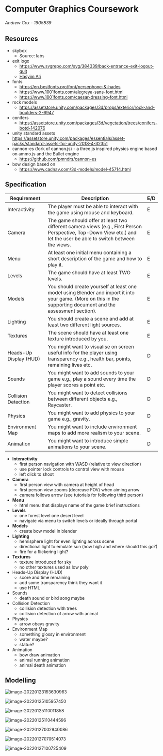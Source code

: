 # Computer Graphics Coursework

###### Andrew Cox - 1905839

## Resources

- skybox
  - Source: labs
- exit logo
  - <https://www.svgrepo.com/svg/384339/back-entrance-exit-logout-quit>
  - [Hasyim Ari](https://www.behance.net/_hasyimasari/)
- fonts
  - <https://en.bestfonts.pro/font/persephone-&-hades>
  - <https://www.1001fonts.com/alegreya-sans-font.html>
  - <https://www.1001fonts.com/caesar-dressing-font.html>
- rock models
  - <https://assetstore.unity.com/packages/3d/props/exterior/rock-and-boulders-2-6947>
- conifers
  - <https://assetstore.unity.com/packages/3d/vegetation/trees/conifers-botd-142076>
- unity standard assets <https://assetstore.unity.com/packages/essentials/asset-packs/standard-assets-for-unity-2018-4-32351>
- cannon-es (fork of cannon.js) - a three.js inspired physics engine based on ammo.js and the Bullet engine
  - <https://github.com/pmndrs/cannon-es>
- bow design based on
  - <https://www.cadnav.com/3d-models/model-45714.html>

## Specification

| Requirement            | Description                                                  | E/D  |
| ---------------------- | ------------------------------------------------------------ | ---- |
| Interactivity          | The player must be able to interact with the game using mouse and  keyboard. | E    |
| Camera                 | The game should offer at least two different camera views (e.g., First  Person Perspective, Top-Down View etc.) and let the user be able to switch  between the views. | E    |
| Menu                   | At least one initial menu containing a short description of the game and  how to play it. | E    |
| Levels                 | The game should have at least TWO levels.                    | E    |
| Models                 | You should create yourself at least one model using Blender and import it  into your game. (More on this in the supporting document and the assessment  section). | E    |
| Lighting               | You should create a scene and add at least two different light sources. | E    |
| Textures               | The scene should have at least one texture introduced by you. | E    |
| Heads-Up Display (HUD) | You might want to visualise on screen useful info for the player using  transparency e.g., health bar, points, remaining lives etc. | D    |
| Sounds                 | You might want to add sounds to your game e.g., play a sound every time  the player scores a point etc. | D    |
| Collision Detection    | You might want to detect collisions between different objects e.g.,  Raycaster. | D    |
| Physics                | You might want to add physics to your game e.g., gravity.    | D    |
| Environment Map        | You might want to include environment maps to add more realism to your  scene. | D    |
| Animation              | You might want to introduce simple animations to your scene. | D    |

- **Interactivity**
  - first person navigation with WASD (relative to view direction)
  - use pointer lock controls to control view with mouse
  - left click to shoot
- **Camera**
  - first person view with camera at height of head
  - first person view zooms (decrease FOV) when aiming arrow
  - camera follows arrow (see tutorials for following third person)
- **Menu**
  - html menu that displays name of the game brief instructions
- **Levels**
  - one forest level one desert level
  - navigate via menu to switch levels or ideally through portal
- **Models**
  - create bow model in blender
- **Lighting**
  - hemisphere light for even lighting across scene
  - directional light to emulate sun (how high and where should this go?)
  - fire for a flickering light?
- **Textures**
  - texture introduced for sky
  - no other textures used as low poly
- Heads-Up Display (HUD)
  - score and time remaining
  - add some transparency think they want it
  - use HTML
- Sounds
  - death sound or bird song maybe
- Collision Detection
  - collision detection with trees
  - collision detection of arrow with animal
- Physics
  - arrow obeys gravity
- Environment Map
  - something glossy in environment
  - water maybe?
  - statue?
- Animation
  - bow draw animation
  - animal running animation
  - animal death animation

## Modelling

![image-20220123193630963](images/image-20220123193630963.png)

![image-20220125105957450](images/image-20220125105957450.png)

![image-20220125110011858](images/image-20220125110011858.png)

![image-20220125110444596](images/image-20220125110444596.png)

![image-20220127002840086](images/image-20220127002840086.png)

![image-20220127070514073](images/image-20220127070514073.png)

![image-20220127100725409](images/image-20220127100725409.png)
